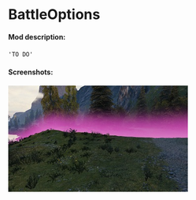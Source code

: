 # BattleOptions
#### Mod description:
    'TO DO'

#### Screenshots:
![ScreenShot](./BorderColor.jpg)
